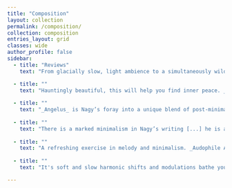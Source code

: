 ```yaml
---
title: "Composition"
layout: collection
permalink: /composition/
collection: composition
entries_layout: grid
classes: wide
author_profile: false
sidebar:
  - title: "Reviews"
    text: "From glacially slow, light ambience to a simultaneously wild and dense eruption of sound. _American Record Guide_"

  - title: ""
    text: "Hauntingly beautiful, this will help you find inner peace. _Classical Music Review_"
    
  - title: ""
    text: "_Angelus_ is Nagy’s foray into a unique blend of post-minimalism and traditional. The composer finds inspiration in both ends of the spectrum. _Podomatic_"
     
  - title: ""
    text: "There is a marked minimalism in Nagy’s writing [...] he is always focused on creating the meditative atmposphere. _The Whole Note_"
    
  - title: ""
    text: "A refreshing exercise in melody and minimalism. _Audophile Audition_"
    
  - title: ""
    text: "It's soft and slow harmonic shifts and modulations bathe you in a comforting warmth and immerse you into a contemplative state [...] A minimalist approach to development combined with a deep understanding of harmonic suspension and resolution. _Classical Music Sentinel_"

---
```

